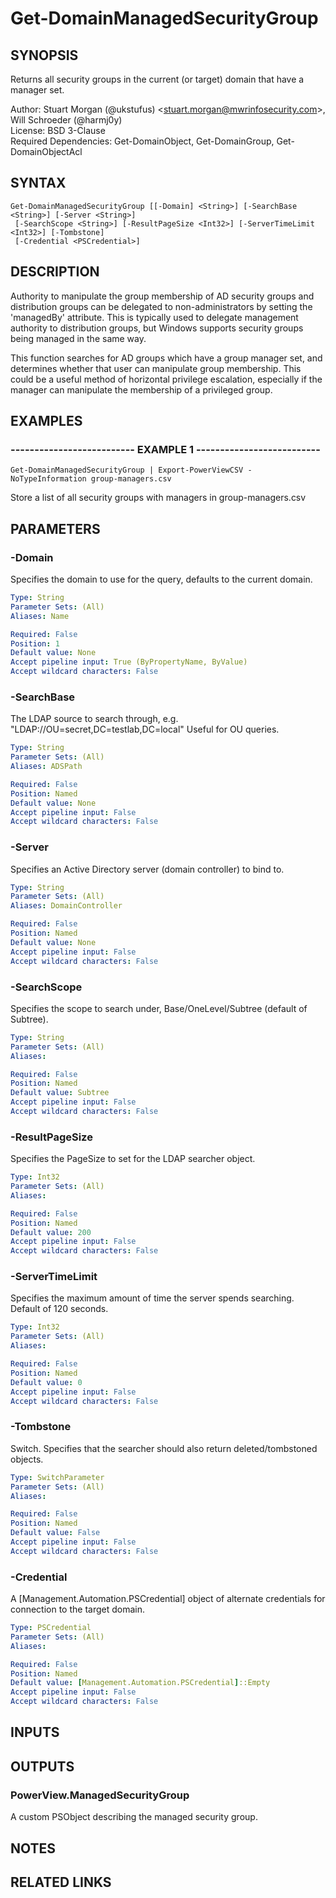 # Get-DomainManagedSecurityGroup

## SYNOPSIS
Returns all security groups in the current (or target) domain that have a manager set.

Author: Stuart Morgan (@ukstufus) \<stuart.morgan@mwrinfosecurity.com\>, Will Schroeder (@harmj0y)  
License: BSD 3-Clause  
Required Dependencies: Get-DomainObject, Get-DomainGroup, Get-DomainObjectAcl

## SYNTAX

```
Get-DomainManagedSecurityGroup [[-Domain] <String>] [-SearchBase <String>] [-Server <String>]
 [-SearchScope <String>] [-ResultPageSize <Int32>] [-ServerTimeLimit <Int32>] [-Tombstone]
 [-Credential <PSCredential>]
```

## DESCRIPTION
Authority to manipulate the group membership of AD security groups and distribution groups
can be delegated to non-administrators by setting the 'managedBy' attribute.
This is typically
used to delegate management authority to distribution groups, but Windows supports security groups
being managed in the same way.

This function searches for AD groups which have a group manager set, and determines whether that
user can manipulate group membership.
This could be a useful method of horizontal privilege
escalation, especially if the manager can manipulate the membership of a privileged group.

## EXAMPLES

### -------------------------- EXAMPLE 1 --------------------------
```
Get-DomainManagedSecurityGroup | Export-PowerViewCSV -NoTypeInformation group-managers.csv
```

Store a list of all security groups with managers in group-managers.csv

## PARAMETERS

### -Domain
Specifies the domain to use for the query, defaults to the current domain.

```yaml
Type: String
Parameter Sets: (All)
Aliases: Name

Required: False
Position: 1
Default value: None
Accept pipeline input: True (ByPropertyName, ByValue)
Accept wildcard characters: False
```

### -SearchBase
The LDAP source to search through, e.g.
"LDAP://OU=secret,DC=testlab,DC=local"
Useful for OU queries.

```yaml
Type: String
Parameter Sets: (All)
Aliases: ADSPath

Required: False
Position: Named
Default value: None
Accept pipeline input: False
Accept wildcard characters: False
```

### -Server
Specifies an Active Directory server (domain controller) to bind to.

```yaml
Type: String
Parameter Sets: (All)
Aliases: DomainController

Required: False
Position: Named
Default value: None
Accept pipeline input: False
Accept wildcard characters: False
```

### -SearchScope
Specifies the scope to search under, Base/OneLevel/Subtree (default of Subtree).

```yaml
Type: String
Parameter Sets: (All)
Aliases: 

Required: False
Position: Named
Default value: Subtree
Accept pipeline input: False
Accept wildcard characters: False
```

### -ResultPageSize
Specifies the PageSize to set for the LDAP searcher object.

```yaml
Type: Int32
Parameter Sets: (All)
Aliases: 

Required: False
Position: Named
Default value: 200
Accept pipeline input: False
Accept wildcard characters: False
```

### -ServerTimeLimit
Specifies the maximum amount of time the server spends searching.
Default of 120 seconds.

```yaml
Type: Int32
Parameter Sets: (All)
Aliases: 

Required: False
Position: Named
Default value: 0
Accept pipeline input: False
Accept wildcard characters: False
```

### -Tombstone
Switch.
Specifies that the searcher should also return deleted/tombstoned objects.

```yaml
Type: SwitchParameter
Parameter Sets: (All)
Aliases: 

Required: False
Position: Named
Default value: False
Accept pipeline input: False
Accept wildcard characters: False
```

### -Credential
A \[Management.Automation.PSCredential\] object of alternate credentials
for connection to the target domain.

```yaml
Type: PSCredential
Parameter Sets: (All)
Aliases: 

Required: False
Position: Named
Default value: [Management.Automation.PSCredential]::Empty
Accept pipeline input: False
Accept wildcard characters: False
```

## INPUTS

## OUTPUTS

### PowerView.ManagedSecurityGroup

A custom PSObject describing the managed security group.

## NOTES

## RELATED LINKS

